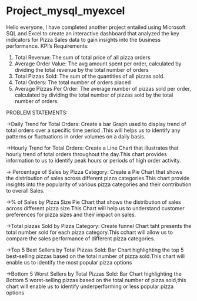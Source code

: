 # Project_mysql_myexcel

Hello everyone,
I have completed another project entailed using Microsoft SQL and Excel to create an interactive dashboard that analyzed the key indicators for Pizza Sales data to gain insights into the business performance.
KPI’s Requirements:
1.	Total Revenue: The sum of total price of all pizza orders
2.	Average Order Value: The avg amount spent per order, calculated by dividing the total revenue by the total number of orders
3.	Total Pizzas Sold: The sum of the quantities of all pizzas sold.
4.	Total Orders: The total number of orders placed
5.	Average Pizzas Per Order:  The average number of pizzas sold per order, calculated by dividing the total number of pizzas sold by the total number of orders.
   
   PROBLEM STATEMENTS:
   
->Daily Trend for Total Orders:
Create a bar Graph used to display trend of total orders over a specific time period .This will helps us to identify any patterns or fluctuations in order volumes on a daily basis.

->Hourly Trend for Total Orders:
Create a Line Chart that illustrates that hourly trend of total orders throughout the day.This chart provides information to us to identify peak hours or periods of high order activity.

-> Percentage of Sales by Pizza Category:
Create a Pie Chart that shows the distribution of sales across different pizza categories.This chart provide insights into the popularity of various pizza categories and their contribution to overall Sales.

->% of Sales by Pizza Size
Pie Chart that shows the distribution of sales across different pizza size.This Chart will help us to understand customer preferences for pizza sizes and their impact on sales.

->Total pizzas Sold by Pizza Category:
Create funnel Chart taht presents the total number sold for each pizza category.This cchart will allow us to compare the sales performance of different pizza categories.

->Top 5 Best Sellers by Total Pizzas Sold:
Bar Chart highlighting the top 5 best-selling pizzas based on the total number of pizza sold.This chart will enable us to identify the most popular pizza options

->Bottom 5 Worst Sellers by Total Pizzas Sold:
Bar Chart highlighting the Bottom 5 worst-selling pizzas based on the total number of pizza sold,this chart will enable us to identify underperforming or less popular pizza options

